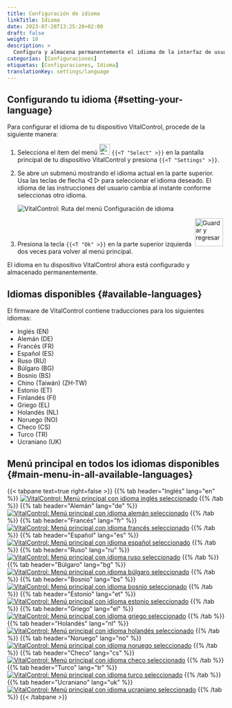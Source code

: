 ```yaml
---
title: Configuración de idioma
linkTitle: Idioma
date: 2023-07-28T13:25:28+02:00
draft: false
weight: 10
description: >
  Configura y almacena permanentemente el idioma de la interfaz de usuario en tu dispositivo VitalControl.
categorías: [Configuraciones]
etiquetas: [Configuraciones, Idioma]
translationKey: settings/language
---
```

## Configurando tu idioma {#setting-your-language}

Para configurar el idioma de tu dispositivo VitalControl, procede de la siguiente manera:

1. Selecciona el ítem del menú <img src="/icons/gear.svg" width="25" align="bottom" alt="Configuraciones" /> `{{<T "Select" >}}` en la pantalla principal de tu dispositivo VitalControl y presiona `{{<T "Settings" >}}`.

1. Se abre un submenú mostrando el idioma actual en la parte superior. Usa las teclas de flecha ◁ ▷ para seleccionar el idioma deseado. El idioma de las instrucciones del usuario cambia al instante conforme seleccionas otro idioma.

   ![VitalControl: Ruta del menú Configuración de idioma](../images/select-lang.png "Configurando tu idioma")

1. Presiona la tecla `{{<T "Ok" >}}` en la parte superior izquierda &nbsp;<img src="/icons/footer/save_exit.svg" width="65" align="bottom" alt="Guardar y regresar" /> dos veces para volver al menú principal.

El idioma en tu dispositivo VitalControl ahora está configurado y almacenado permanentemente.

## Idiomas disponibles {#available-languages}

El firmware de VitalControl contiene traducciones para los siguientes idiomas:

- Inglés (EN)
- Alemán (DE)
- Francés (FR)
- Español (ES)
- Ruso (RU)
- Búlgaro (BG)
- Bosnio (BS)
- Chino (Taiwán)  (ZH-TW)
- Estonio (ET)
- Finlandés (FI)
- Griego (EL)
- Holandés (NL)
- Noruego (NO)
- Checo (CS)
- Turco (TR)
- Ucraniano (UK)

## Menú principal en todos los idiomas disponibles {#main-menu-in-all-available-languages}

{{< tabpane text=true right=false >}}
  {{% tab header="Inglés" lang="en" %}}
[![VitalControl: Menú principal con idioma inglés seleccionado](/images/homescreen/english.png "Menú principal Inglés")](/en/demo/ "Demo app VitalControl (EN)")
  {{% /tab %}}
  {{% tab header="Alemán" lang="de" %}}
[![VitalControl: Menú principal con idioma alemán seleccionado](/images/homescreen/german.png "Menú principal Alemán")](/demo/ "Demo app VitalControl (DE)")
  {{% /tab %}}
  {{% tab header="Francés" lang="fr" %}}
[![VitalControl: Menú principal con idioma francés seleccionado](/images/homescreen/french.png "Menú principal Francés")](/fr/demo/ "Demo app VitalControl (FR)")
  {{% /tab %}}
  {{% tab header="Español" lang="es" %}}
[![VitalControl: Menú principal con idioma español seleccionado](/images/homescreen/spanish.png "Menú principal Español")](/es/demo/ "Demo app VitalControl (ES)")
  {{% /tab %}}
  {{% tab header="Ruso" lang="ru" %}}
[![VitalControl: Menú principal con idioma ruso seleccionado](/images/homescreen/russian.png "Menú principal Ruso")](/ru/demo/ "Demo app VitalControl (RU)")
  {{% /tab %}}
  {{% tab header="Búlgaro" lang="bg" %}}
[![VitalControl: Menú principal con idioma búlgaro seleccionado](/images/homescreen/bulgarian.png "Menú principal Búlgaro")](/bg/demo/ "Demo app VitalControl (BG)")
  {{% /tab %}}
  {{% tab header="Bosnio" lang="bs" %}}
[![VitalControl: Menú principal con idioma bosnio seleccionado](/images/homescreen/bosnian.png "Menú principal Bosnio")](/bs/demo/ "Demo app VitalControl (BS)")
  {{% /tab %}}
  {{% tab header="Estonio" lang="et" %}}
[![VitalControl: Menú principal con idioma estonio seleccionado](/images/homescreen/estonian.png "Menú principal Estonio")](/et/demo/ "Demo app VitalControl (ET)")
  {{% /tab %}}
  {{% tab header="Griego" lang="el" %}}
[![VitalControl: Menú principal con idioma griego seleccionado](/images/homescreen/greek.png "Menú principal Griego")](/el/demo/ "Demo app VitalControl (EL)")
  {{% /tab %}}
  {{% tab header="Holandés" lang="nl" %}}
[![VitalControl: Menú principal con idioma holandés seleccionado](/images/homescreen/dutch.png "Menú principal Holandés")](/nl/demo/ "Demo app VitalControl (NL)")
  {{% /tab %}}
  {{% tab header="Noruego" lang="no" %}}
[![VitalControl: Menú principal con idioma noruego seleccionado](/images/homescreen/norwegian.png "Menú principal Noruego")](/no/demo/ "Demo app VitalControl (NO)")
  {{% /tab %}}
  {{% tab header="Checo" lang="cs" %}}
[![VitalControl: Menú principal con idioma checo seleccionado](/images/homescreen/czech.png "Menú principal Checo")](/cs/demo/ "Demo app VitalControl (CS)")
  {{% /tab %}}
  {{% tab header="Turco" lang="tr" %}}
[![VitalControl: Menú principal con idioma turco seleccionado](/images/homescreen/turkish.png "Menú principal Turco")](/tr/demo/ "Demo app VitalControl (TR)")
  {{% /tab %}}
  {{% tab header="Ucraniano" lang="uk" %}}
[![VitalControl: Menú principal con idioma ucraniano seleccionado](/images/homescreen/ukrainian.png "Menú principal Ucraniano")](/uk/demo/ "Demo app VitalControl (UK)")
  {{% /tab %}}
{{< /tabpane >}}
